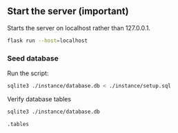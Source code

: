 ## Start the server (important)

Starts the server on localhost rather than 127.0.0.1.
```bash
flask run --host=localhost
```

### Seed database

Run the script:
```bash
sqlite3 ./instance/database.db < ./instance/setup.sql
```

Verify database tables
```bash
sqlite3 ./instance/database.db

.tables
```

